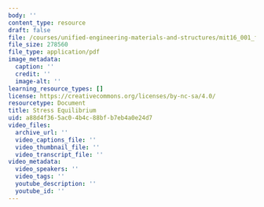 ```yaml
---
body: ''
content_type: resource
draft: false
file: /courses/unified-engineering-materials-and-structures/mit16_001_f21_lec10.pdf
file_size: 278560
file_type: application/pdf
image_metadata:
  caption: ''
  credit: ''
  image-alt: ''
learning_resource_types: []
license: https://creativecommons.org/licenses/by-nc-sa/4.0/
resourcetype: Document
title: Stress Equilibrium
uid: a88d4f36-5ac0-4b4c-88bf-b7eb4a0e24d7
video_files:
  archive_url: ''
  video_captions_file: ''
  video_thumbnail_file: ''
  video_transcript_file: ''
video_metadata:
  video_speakers: ''
  video_tags: ''
  youtube_description: ''
  youtube_id: ''
---
```

